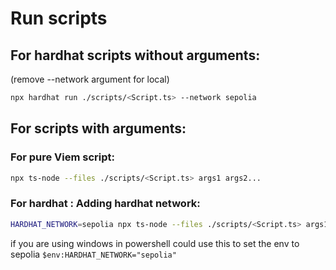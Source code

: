 # Run scripts

## For hardhat scripts without arguments:

(remove --network argument for local)

```bash
npx hardhat run ./scripts/<Script.ts> --network sepolia
```

## For scripts with arguments:

### For pure Viem script:

```bash
npx ts-node --files ./scripts/<Script.ts> args1 args2...
```

### For hardhat : Adding hardhat network:

```bash
HARDHAT_NETWORK=sepolia npx ts-node --files ./scripts/<Script.ts> args1 args2...
```

if you are using windows in powershell could use this to set the env to sepolia `$env:HARDHAT_NETWORK="sepolia"`